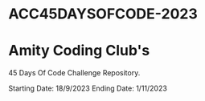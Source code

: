 # ACC45DAYSOFCODE-2023

# Amity Coding Club's 
45 Days Of Code Challenge Repository.








Starting Date: 18/9/2023
Ending Date:   1/11/2023
